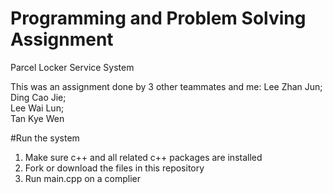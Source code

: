# Programming and Problem Solving Assignment

Parcel Locker Service System

This was an assignment done by 3 other teammates and me:
Lee Zhan Jun; <br>
Ding Cao Jie; <br>
Lee Wai Lun; <br>
Tan Kye Wen

#Run the system

1. Make sure c++ and all related c++ packages are installed
2. Fork or download the files in this repository
3. Run main.cpp on a complier
